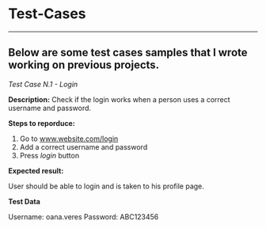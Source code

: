 # Test-Cases
------------------------------------------
Below are some test cases samples that I wrote working on previous projects.
--------------------------
*Test Case N.1 - Login*

**Description:** Check if the login works when a person uses a correct username and password.

**Steps to reporduce:**

1. Go to www.website.com/login
2. Add a correct username and password
3. Press *login* button

**Expected result:**

User should be able to login and is taken to his profile page.

**Test Data**

Username: oana.veres
Password: ABC123456

